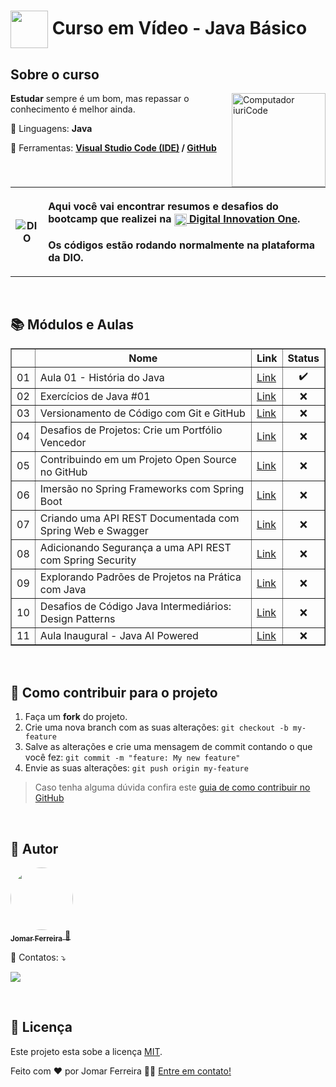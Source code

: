# <a href="https://www.cursoemvideo.com/"><img align="center" width="60px" src="https://www.cursoemvideo.com/wp-content/uploads/2019/08/cursoemvideo-logo-300x91.png"></a> Curso em Vídeo - Java Básico

## Sobre o curso <!--About the course / Sobre o curso-->
<div>
    <img src="https://raw.githubusercontent.com/MicaelliMedeiros/micaellimedeiros/master/image/computer-illustration.png" min-width="150px" max-width="150px" width="150px" align="right" alt="Computador iuriCode">
    <p align="left"><strong>Estudar</strong> sempre é um bom, mas repassar o conhecimento é melhor ainda.</p>
    <p align="left">🦄 Linguagens: <strong>Java</strong></p>
    <p align="left">💼 Ferramentas: <strong><a href="https://code.visualstudio.com/download">Visual Studio Code (IDE)</a> / <a href="https://github.com/">GitHub</a></strong></p>
    <br/>
    <table> 
        <tbody>
            <tr>
                <th>
                    <img src="https://hermes.digitalinnovation.one/assets/logos/dio-white.png" alt="DIO" tittle="Digital Innovation One">
                </th>
                <th align="left">
                    <p>Aqui você vai encontrar resumos e desafios do bootcamp que realizei na </strong><img align="center" width="20px" src="https://hermes.digitalinnovation.one/assets/diome/logo-minimized.png"><a rel="noopener noreferrer" href="https://digitalinnovation.one/"> Digital Innovation One</a><a href="https://www.dio.me/"></a></strong>.<br><br>Os códigos estão rodando normalmente na plataforma da DIO.
                </th>
            </tr>
        </tbody>
    </table>
</div>
<br/>

## 📚 Módulos e Aulas <!--About modules and classes / Sobre módulos e aulas-->
<div align="left">
    <table border="1">
        <tbody>
            <tr>
                <th></th>
                <th>Nome</th>
                <th>Link</th>
                <th>Status</th>
            </tr>
            <tr>
                <td>01</td>
                <td>Aula 01 - História do Java</td>
                <td><a href="">Link</a></td>
                <td align="center">✔️</td>
            </tr>
            <tr>
                <td>02</td>
                <td>Exercícios de Java #01</td>
                <td><a href="">Link</a></td>
                <td align="center">❌</td>
            </tr>
            <tr>
                <td>03</td>
                <td>Versionamento de Código com Git e GitHub</td>
                <td><a href="">Link</a></td>
                <td align="center">❌</td>
            </tr>
            <tr>
                <td>04</td>
                <td>Desafios de Projetos: Crie um Portfólio Vencedor</td>
                <td><a href="">Link</a></td>
                <td align="center">❌</td>
            </tr>
            <tr>
                <td>05</td>
                <td>Contribuindo em um Projeto Open Source no GitHub</td>
                <td><a href="">Link</a></td>
                <td align="center">❌</td>
            </tr>
            <tr>
                <td>06</td>
                <td>Imersão no Spring Frameworks com Spring Boot</td>
                <td><a href="">Link</a></td>
                <td align="center">❌</td>
            </tr>
            <tr>
                <td>07</td>
                <td>Criando uma API REST Documentada com Spring Web e Swagger</td>
                <td><a href="">Link</a></td>
                <td align="center">❌</td>
            </tr>
            <tr>
                <td>08</td>
                <td>Adicionando Segurança a uma API REST com Spring Security</td>
                <td><a href="">Link</a></td>
                <td align="center">❌</td>
            </tr>
            <tr>
                <td>09</td>
                <td>Explorando Padrões de Projetos na Prática com Java</td>
                <td><a href="">Link</a></td>
                <td align="center">❌</td>
            </tr>
            <tr>
                <td>10</td>
                <td>Desafios de Código Java Intermediários: Design Patterns</td>
                <td><a href="">Link</a></td>
                <td align="center">❌</td>
            </tr>
            <tr>
                <td>11</td>
                <td>Aula Inaugural - Java AI Powered</td>
                <td><a href="">Link</a></td>
                <td align="center">❌</td>
            </tr>
        </tbody>
    </table>   
</div>
<br/>

## 💪 Como contribuir para o projeto <!--About contributing to the project / Sobre contribuir para o projeto-->
1. Faça um **fork** do projeto.
2. Crie uma nova branch com as suas alterações: `git checkout -b my-feature`
3. Salve as alterações e crie uma mensagem de commit contando o que você fez: `git commit -m "feature: My new feature"`
4. Envie as suas alterações: `git push origin my-feature`
> Caso tenha alguma dúvida confira este [guia de como contribuir no GitHub](./CONTRIBUTING.md)
<br/>

## 🦸 Autor <!--About author / Sobre autor-->
<a href="https://www.linkedin.com/in/jomar-ferreira-amorim/">
    <img style="border-radius: 50%;" src="https://avatars.githubusercontent.com/u/47539152?s=400&u=d40b201906972abddb5890c966c190557cbf4754&v=4" width="100px;" alt=""/>
    <br/>
    <sub><b>Jomar Ferreira</b></sub>
</a>
<a href="https://www.linkedin.com/in/jomar-ferreira-amorim/" title="LinkedIn">🚀</a>
<p align="left">💌 Contatos: ⤵️</p>
<p align="left">
    <a href="https://www.linkedin.com/in/jomar-ferreira-amorim/" alt="Linkedin"><img src="https://img.shields.io/badge/-Linkedin-0e76a8?style=flat-square&logo=Linkedin&logoColor=white&link=https://www.linkedin.com/in/jomar-ferreira-amorim/"></a>
</p>
<br/>

## 📝 Licença <!--About license / Sobre licença-->
Este projeto esta sobe a licença [MIT](./LICENSE).

Feito com ❤️ por Jomar Ferreira 👋🏽 [Entre em contato!](https://www.linkedin.com/in/jomar-ferreira-amorim/)